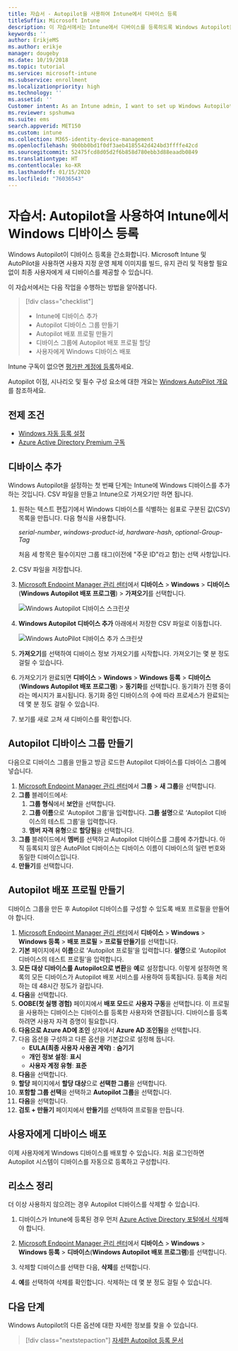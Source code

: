 ```yaml
---
title: 자습서 - Autopilot을 사용하여 Intune에서 디바이스 등록
titleSuffix: Microsoft Intune
description: 이 자습서에서는 Intune에서 디바이스를 등록하도록 Windows Autopilot을 설정합니다.
keywords: ''
author: ErikjeMS
ms.author: erikje
manager: dougeby
ms.date: 10/19/2018
ms.topic: tutorial
ms.service: microsoft-intune
ms.subservice: enrollment
ms.localizationpriority: high
ms.technology: ''
ms.assetid: ''
Customer intent: As an Intune admin, I want to set up Windows Autopilot so that users can enroll in Intune.
ms.reviewer: spshumwa
ms.suite: ems
search.appverid: MET150
ms.custom: intune
ms.collection: M365-identity-device-management
ms.openlocfilehash: 9b0bb0bd1f0df3aeb4185542d424bd3ffffe42cd
ms.sourcegitcommit: 52475fcd8d05d2f6b858d780ebb3d88eaadb0849
ms.translationtype: HT
ms.contentlocale: ko-KR
ms.lasthandoff: 01/15/2020
ms.locfileid: "76036543"
---
```

# <a name="tutorial-use-autopilot-to-enroll-windows-devices-in-intune"></a>자습서: Autopilot을 사용하여 Intune에서 Windows 디바이스 등록

Windows Autopilot이 디바이스 등록을 간소화합니다. Microsoft Intune 및 AutoPilot을 사용하면 사용자 지정 운영 체제 이미지를 빌드, 유지 관리 및 적용할 필요 없이 최종 사용자에게 새 디바이스를 제공할 수 있습니다.

이 자습서에서는 다음 작업을 수행하는 방법을 알아봅니다.
> [!div class="checklist"]
> * Intune에 디바이스 추가
> * Autopilot 디바이스 그룹 만들기
> * Autopilot 배포 프로필 만들기
> * 디바이스 그룹에 Autopilot 배포 프로필 할당
> * 사용자에게 Windows 디바이스 배포

Intune 구독이 없으면 [평가판 계정에 등록](../fundamentals/free-trial-sign-up.md)하세요.

Autopilot 이점, 시나리오 및 필수 구성 요소에 대한 개요는 [Windows AutoPilot 개요](https://docs.microsoft.com/windows/deployment/windows-autopilot/windows-10-autopilot)를 참조하세요.


## <a name="prerequisites"></a>전제 조건
- [Windows 자동 등록 설정](../quickstart-setup-auto-enrollment.md)
- [Azure Active Directory Premium 구독](https://docs.microsoft.com/azure/active-directory/active-directory-get-started-premium) <!--&#40;[trial subscription](https://go.microsoft.com/fwlink/?LinkID=816845)&#41;-->


## <a name="add-devices"></a>디바이스 추가

Windows Autopilot을 설정하는 첫 번째 단계는 Intune에 Windows 디바이스를 추가하는 것입니다. CSV 파일을 만들고 Intune으로 가져오기만 하면 됩니다.

1. 원하는 텍스트 편집기에서 Windows 디바이스를 식별하는 쉼표로 구분된 값(CSV) 목록을 만듭니다. 다음 형식을 사용합니다.
    
    *serial-number*, *windows-product-id*, *hardware-hash*, *optional-Group-Tag*
    
    처음 세 항목은 필수이지만 그룹 태그(이전에 "주문 ID"라고 함)는 선택 사항입니다.

2. CSV 파일을 저장합니다.

3. [Microsoft Endpoint Manager 관리 센터](https://go.microsoft.com/fwlink/?linkid=2109431)에서 **디바이스** > **Windows** > **디바이스** (**Windows Autopilot 배포 프로그램**) > **가져오기**를 선택합니다.

    ![Windows Autopilot 디바이스 스크린샷](./media/enrollment-autopilot/autopilot-import-device.png)

4. **Windows Autopilot 디바이스 추가** 아래에서 저장한 CSV 파일로 이동합니다.

    ![Windows AutoPilot 디바이스 추가 스크린샷](./media/tutorial-use-autopilot-enroll-devices/autopilot-import-device2.png)

5. **가져오기**를 선택하여 디바이스 정보 가져오기를 시작합니다. 가져오기는 몇 분 정도 걸릴 수 있습니다.

4. 가져오기가 완료되면 **디바이스** > **Windows** > **Windows 등록** > **디바이스**(**Windows Autopilot 배포 프로그램**) > **동기화**를 선택합니다. 동기화가 진행 중이라는 메시지가 표시됩니다. 동기화 중인 디바이스의 수에 따라 프로세스가 완료되는 데 몇 분 정도 걸릴 수 있습니다.

5. 보기를 새로 고쳐 새 디바이스를 확인합니다.

## <a name="create-an-autopilot-device-group"></a>Autopilot 디바이스 그룹 만들기

다음으로 디바이스 그룹을 만들고 방금 로드한 Autopilot 디바이스를 디바이스 그룹에 넣습니다.

1. [Microsoft Endpoint Manager 관리 센터](https://go.microsoft.com/fwlink/?linkid=2109431)에서 **그룹** > **새 그룹**을 선택합니다.
2. **그룹** 블레이드에서:
    1. **그룹 형식**에서 **보안**을 선택합니다.
    2. **그룹 이름**으로 ‘Autopilot 그룹’을 입력합니다.  **그룹 설명**으로 ‘Autopilot 디바이스의 테스트 그룹’을 입력합니다. 
    3. **멤버 자격 유형**으로 **할당됨**을 선택합니다.
3. **그룹** 블레이드에서 **멤버**를 선택하고 Autopilot 디바이스를 그룹에 추가합니다. 아직 등록되지 않은 AutoPilot 디바이스는 디바이스 이름이 디바이스의 일련 번호와 동일한 디바이스입니다.
4. **만들기**를 선택합니다.  

## <a name="create-an-autopilot-deployment-profile"></a>Autopilot 배포 프로필 만들기

디바이스 그룹을 만든 후 Autopilot 디바이스를 구성할 수 있도록 배포 프로필을 만들어야 합니다.

1. [Microsoft Endpoint Manager 관리 센터](https://go.microsoft.com/fwlink/?linkid=2109431)에서 **디바이스** > **Windows** > **Windows 등록** > **배포 프로필** > **프로필 만들기**를 선택합니다.
2. **기본** 페이지에서 **이름**으로 ‘Autopilot 프로필’을 입력합니다.  **설명**으로 ‘Autopilot 디바이스의 테스트 프로필’을 입력합니다. 
3. **모든 대상 디바이스를 Autopilot으로 변환**을 **예**로 설정합니다. 이렇게 설정하면 목록의 모든 디바이스가 Autopilot 배포 서비스를 사용하여 등록됩니다. 등록을 처리하는 데 48시간 정도가 걸립니다.
4. **다음**을 선택합니다.
5. **OOBE(첫 실행 경험)** 페이지에서 **배포 모드**로 **사용자 구동**을 선택합니다. 이 프로필을 사용하는 디바이스는 디바이스를 등록한 사용자와 연결됩니다. 디바이스를 등록하려면 사용자 자격 증명이 필요합니다.
6. **다음으로 Azure AD에 조인** 상자에서 **Azure AD 조인됨**을 선택합니다.
7. 다음 옵션을 구성하고 다른 옵션을 기본값으로 설정해 둡니다.
    - **EULA(최종 사용자 사용권 계약)** : **숨기기**
    - **개인 정보 설정**: **표시**
    - **사용자 계정 유형**: **표준**
8. **다음**을 선택합니다.
9. **할당** 페이지에서 **할당 대상**으로 **선택한 그룹**을 선택합니다.
10. **포함할 그룹 선택**을 선택하고 **Autopilot 그룹**을 선택합니다.
11. **다음**을 선택합니다.
12. **검토 + 만들기** 페이지에서 **만들기**를 선택하여 프로필을 만듭니다.

## <a name="distribute-devices-to-users"></a>사용자에게 디바이스 배포

이제 사용자에게 Windows 디바이스를 배포할 수 있습니다. 처음 로그인하면 Autopilot 시스템이 디바이스를 자동으로 등록하고 구성합니다. 

## <a name="clean-up-resources"></a>리소스 정리

더 이상 사용하지 않으려는 경우 Autopilot 디바이스를 삭제할 수 있습니다.

1. 디바이스가 Intune에 등록된 경우 먼저 [Azure Active Directory 포털에서 삭제](../remote-actions/devices-wipe.md#delete-devices-from-the-azure-active-directory-portal)해야 합니다.

2. [Microsoft Endpoint Manager 관리 센터](https://go.microsoft.com/fwlink/?linkid=2109431)에서 **디바이스** > **Windows** > **Windows 등록** > **디바이스**(**Windows Autopilot 배포 프로그램**)를 선택합니다.

3. 삭제할 디바이스를 선택한 다음, **삭제**를 선택합니다.

4. **예**를 선택하여 삭제를 확인합니다. 삭제하는 데 몇 분 정도 걸릴 수 있습니다.

## <a name="next-steps"></a>다음 단계

Windows Autopilot의 다른 옵션에 대한 자세한 정보를 찾을 수 있습니다.

> [!div class="nextstepaction"]
> [자세한 Autopilot 등록 문서](enrollment-autopilot.md)


